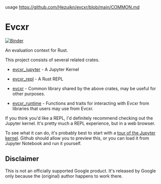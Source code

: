 usage https://github.com/Hezuikn/evcxr/blob/main/COMMON.md

# Evcxr

[![Binder](https://mybinder.org/badge.svg)](https://mybinder.org/v2/gh/google/evcxr/main?filepath=evcxr_jupyter%2Fsamples%2Fevcxr_jupyter_tour.ipynb)

An evaluation context for Rust.

This project consists of several related crates.

* [evcxr\_jupyter](evcxr_jupyter/README.md) - A Jupyter Kernel

* [evcxr\_repl](evcxr_repl/README.md) - A Rust REPL

* [evcxr](evcxr/README.md) - Common library shared by the above crates, may be
  useful for other purposes.

* [evcxr\_runtime](evcxr_runtime/README.md) - Functions and traits for
  interacting with Evcxr from libraries that users may use from Evcxr.
  
If you think you'd like a REPL, I'd definitely recommend checking out the
Jupyter kernel. It's pretty much a REPL experience, but in a web browser.

To see what it can do, it's probably best to start with a [tour of the Jupyter
kernel](evcxr_jupyter/samples/evcxr_jupyter_tour.ipynb). Github should allow you
to preview this, or you can load it from Jupyter Notebook and run it yourself.

## Disclaimer

This is not an officially supported Google product. It's released by Google only
because the (original) author happens to work there.
